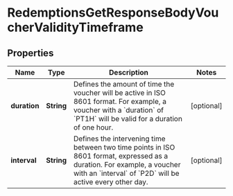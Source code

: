 

# RedemptionsGetResponseBodyVoucherValidityTimeframe


## Properties

| Name | Type | Description | Notes |
|------------ | ------------- | ------------- | -------------|
|**duration** | **String** | Defines the amount of time the voucher will be active in ISO 8601 format. For example, a voucher with a &#x60;duration&#x60; of &#x60;PT1H&#x60; will be valid for a duration of one hour. |  [optional] |
|**interval** | **String** | Defines the intervening time between two time points in ISO 8601 format, expressed as a duration. For example, a voucher with an &#x60;interval&#x60; of &#x60;P2D&#x60; will be active every other day. |  [optional] |



